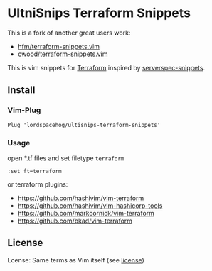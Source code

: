 UltniSnips Terraform Snippets
===

This is a fork of another great users work:
 - [hfm/terraform-snippets.vim](https://github.com/hfm/terraform-snippets.vim)
 - [cwood/terraform-snippets.vim](https://github.com/cwood/terraform-snippets.vim)

This is vim snippets for [Terraform](//terraform.io/) inspired by [serverspec-snippets](//github.com/glidenote/serverspec-snippets).

Install
---

### Vim-Plug

``` vim
Plug 'lordspacehog/ultisnips-terraform-snippets'
```

### Usage

open *.tf files and set filetype `terraform`

``` vim
:set ft=terraform
```

or terraform plugins:

- https://github.com/hashivim/vim-terraform
- https://github.com/hashivim/vim-hashicorp-tools
- https://github.com/markcornick/vim-terraform
- https://github.com/bkad/vim-terraform

## License

Lcense: Same terms as Vim itself (see [license](http://vimdoc.sourceforge.net/htmldoc/uganda.html#license))

